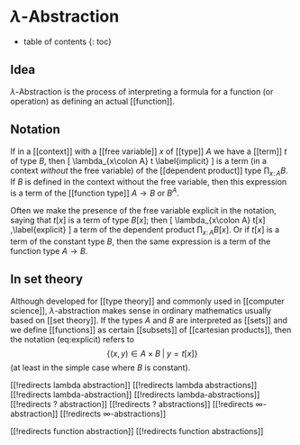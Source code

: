 
# $\lambda$-Abstraction
* table of contents
{: toc}

## Idea

$\lambda$-Abstraction is the process of interpreting a formula for a function (or operation) as defining an actual [[function]].


## Notation

If in a [[context]] with a [[free variable]] $x$ of [[type]] $A$ we have a [[term]] $t$ of type $B$, then
\[ \lambda_{x\colon A} t \label{implicit} \]
is a term (in a context *without* the free variable) of the [[dependent product]] type $\prod_{x\colon A} B$.  If $B$ is defined in the context without the free variable, then this expression is a term of the [[function type]] $A \to B$ or $B^A$.

Often we make the presence of the free variable explicit in the notation, saying that $t[x]$ is a term of type $B[x]$; then
\[ \lambda_{x\colon A} t[x] ,\label{explicit} \]
a term of the dependent product $\prod_{x\colon A} B[x]$.  Or if $t[x]$ is a term of the constant type $B$, then the same expression is a term of the function type $A \to B$.


## In set theory

Although developed for [[type theory]] and commonly used in [[computer science]], $\lambda$-abstraction makes sense in ordinary mathematics usually based on [[set theory]].  If the types $A$ and $B$ are interpreted as [[sets]] and we define [[functions]] as certain [[subsets]] of [[cartesian products]], then the notation (eq:explicit) refers to
$$ \{ (x,y) \in A \times B \;|\; y = t[x] \} $$
(at least in the simple case where $B$ is constant).


[[!redirects lambda abstraction]]
[[!redirects lambda abstractions]]
[[!redirects lambda-abstraction]]
[[!redirects lambda-abstractions]]
[[!redirects ? abstraction]]
[[!redirects ? abstractions]]
[[!redirects ∞-abstraction]]
[[!redirects ∞-abstractions]]

[[!redirects function abstraction]]
[[!redirects function abstractions]]
